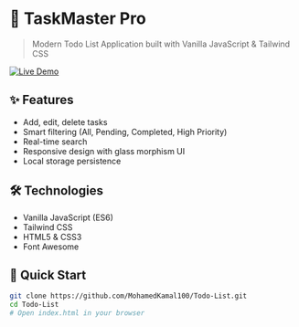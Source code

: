 # 🚀 TaskMaster Pro

> Modern Todo List Application built with Vanilla JavaScript & Tailwind CSS

[![Live Demo](https://img.shields.io/badge/Live-Demo-brightgreen?style=for-the-badge)](https://MohamedKamal100.github.io/Todo-List)

## ✨ Features

- Add, edit, delete tasks
- Smart filtering (All, Pending, Completed, High Priority)
- Real-time search
- Responsive design with glass morphism UI
- Local storage persistence

## 🛠️ Technologies

- Vanilla JavaScript (ES6)
- Tailwind CSS
- HTML5 & CSS3
- Font Awesome

## 🚀 Quick Start

```bash
git clone https://github.com/MohamedKamal100/Todo-List.git
cd Todo-List
# Open index.html in your browser
```
